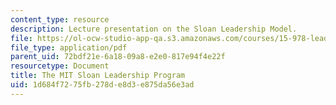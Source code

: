 ```yaml
---
content_type: resource
description: Lecture presentation on the Sloan Leadership Model.
file: https://ol-ocw-studio-app-qa.s3.amazonaws.com/courses/15-978-leadership-tools-and-teams-a-product-development-lab-spring-2007/1d684f7275fb278de8d3e875da56e3ad_lec2.pdf
file_type: application/pdf
parent_uid: 72bdf21e-6a18-09a8-e2e0-817e94f4e22f
resourcetype: Document
title: The MIT Sloan Leadership Program
uid: 1d684f72-75fb-278d-e8d3-e875da56e3ad
---
```

